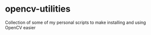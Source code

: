 # opencv-utilities
Collection of some of my personal scripts to make installing and using OpenCV easier
